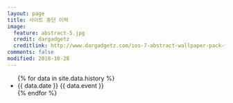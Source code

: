```yaml
---
layout: page
title: 사이트 중단 이력
image:
  feature: abstract-5.jpg
  credit: dargadgetz
  creditlink: http://www.dargadgetz.com/ios-7-abstract-wallpaper-pack-for-iphone-5-and-ipod-touch-retina/
comments: false
modified: 2018-10-28
---
```

<ul>
{% for data in site.data.history %}
  <li>
    {{ data.date }} {{ data.event }}
  </li>
{% endfor %}
</ul>
